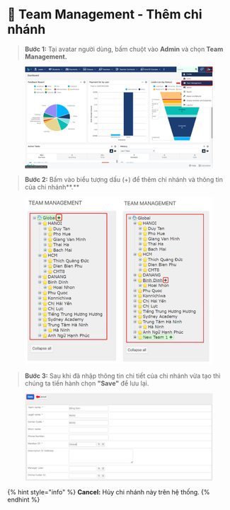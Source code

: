 # 🕍 Team Management - Thêm chi nhánh

> **Bước 1:** Tại avatar người dùng, bấm chuột vào **Admin** và chọn **Team Management.**

<figure><img src="../.gitbook/assets/image (4).png" alt=""><figcaption></figcaption></figure>

> **Bước 2:** Bấm vào biểu tượng dấu (+) để thêm chi nhánh và thông tin của chi nhánh**.**

<figure><img src="../.gitbook/assets/image (20).png" alt=""><figcaption></figcaption></figure>

> **Bước 3:** Sau khi đã nhập thông tin chi tiết của chi nhánh vừa tạo thì chúng ta tiến hành chọn **"Save"** để lưu lại.

<figure><img src="../.gitbook/assets/image.png" alt=""><figcaption></figcaption></figure>

{% hint style="info" %}
**Cancel:** Hủy chi nhánh này trên hệ thống.
{% endhint %}
